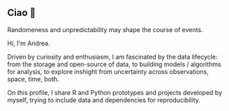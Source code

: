 ## Ciao 👋

Randomeness and unpredictability may shape the course of events.

Hi, I'm Andrea.

Driven by curiosity and enthusiasm, I am fascinated by the data lifecycle: from the storage and open-source of data, to building models / algorithms for analysis, to explore inshight from uncertainty across observations, space, time, both.

On this profile, I share R and Python prototypes and projects developed by myself, trying to include data and dependencies for reproducibility.
